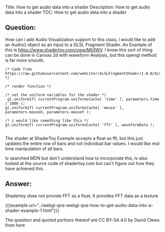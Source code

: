 Title: How to get audio data into a shader
Description: How to get audio data into a shader
TOC: How to get audio data into a shader

## Question:

How can i add Audio Visualization support to this class, i would like to add an Audio() object as an input to a GLSL Fragment Shader. An Example of this is https://www.shadertoy.com/view/Mlj3WV. I know this sort of thing can be done in Canvas 2d with waveform Analysis, but this opengl method is far more smooth.


```
/* Code from https://raw.githubusercontent.com/webciter/GLSLFragmentShader/1.0.0/GLSLFragmentShader.js */

/* render function */

/* set the uniform variables for the shader */
 gl.uniform1f( currentProgram.uniformsCache[ 'time' ], parameters.time / 1000 );
gl.uniform2f( currentProgram.uniformsCache[ 'mouse' ], parameters.mouseX, parameters.mouseY );

/* i would like something like this */
gl.uniform2f( currentProgram.uniformsCache[ 'fft' ], waveformData );


```

The shader at ShaderToy Example accepts a float as fft, but this just updates the entire row of bars and not individual bar values. I would like real time manipulation of all bars.

Iv searched MDN but don't understand how to incorporate this, iv also looked at the source code of shadertoy.com but can't figure out how they have achieved this.

## Answer:

Shadertoy does not provide FFT as a float. It provides FFT data as a texture


{{{example url="../webgl-qna-webgl-qna-how-to-get-audio-data-into-a-shader-example-1.html"}}}



<div class="so">
  <div>The question and quoted portions thereof are 
    CC BY-SA 4.0 by
    <a data-href="https://stackoverflow.com/users/11527891">David Clews</a>
    from
    <a data-href="https://stackoverflow.com/questions/57125984">here</a>
  </div>
</div>
